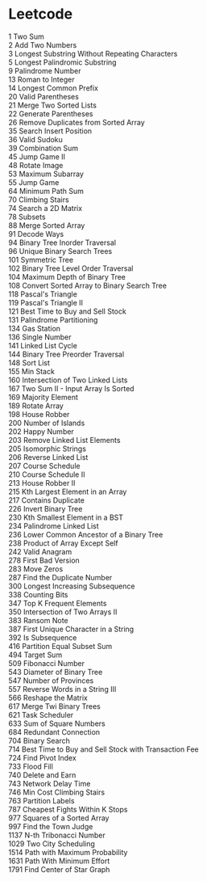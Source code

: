 # Leetcode

1 Two Sum\
2 Add Two Numbers\
3 Longest Substring Without Repeating Characters\
5 Longest Palindromic Substring\
9 Palindrome Number\
13 Roman to Integer\
14 Longest Common Prefix\
20 Valid Parentheses\
21 Merge Two Sorted Lists\
22 Generate Parentheses\
26 Remove Duplicates from Sorted Array\
35 Search Insert Position\
36 Valid Sudoku\
39 Combination Sum\
45 Jump Game II\
48 Rotate Image\
53 Maximum Subarray\
55 Jump Game\
64 Minimum Path Sum\
70 Climbing Stairs\
74 Search a 2D Matrix\
78 Subsets\
88 Merge Sorted Array\
91 Decode Ways\
94 Binary Tree Inorder Traversal\
96 Unique Binary Search Trees\
101 Symmetric Tree\
102 Binary Tree Level Order Traversal\
104 Maximum Depth of Binary Tree\
108 Convert Sorted Array to Binary Search Tree\
118 Pascal's Triangle\
119 Pascal's Triangle II\
121 Best Time to Buy and Sell Stock\
131 Palindrome Partitioning\
134 Gas Station\
136 Single Number\
141 Linked List Cycle\
144 Binary Tree Preorder Traversal\
148 Sort List\
155 Min Stack\
160 Intersection of Two Linked Lists\
167 Two Sum II - Input Array Is Sorted\
169 Majority Element\
189 Rotate Array\
198 House Robber\
200 Number of Islands\
202 Happy Number\
203 Remove Linked List Elements\
205 Isomorphic Strings\
206 Reverse Linked List\
207 Course Schedule\
210 Course Schedule II\
213 House Robber II\
215 Kth Largest Element in an Array\
217 Contains Duplicate\
226 Invert Binary Tree\
230 Kth Smallest Element in a BST\
234 Palindrome Linked List\
236 Lower Common Ancestor of a Binary Tree\
238 Product of Array Except Self\
242 Valid Anagram\
278 First Bad Version\
283 Move Zeros\
287 Find the Duplicate Number\
300 Longest Increasing Subsequence\
338 Counting Bits\
347 Top K Frequent Elements\
350 Intersection of Two Arrays II\
383 Ransom Note\
387 First Unique Character in a String\
392 Is Subsequence\
416 Partition Equal Subset Sum\
494 Target Sum\
509 Fibonacci Number\
543 Diameter of Binary Tree\
547 Number of Provinces\
557 Reverse Words in a String III\
566 Reshape the Matrix\
617 Merge Twi Binary Trees\
621 Task Scheduler\
633 Sum of Square Numbers\
684 Redundant Connection\
704 Binary Search\
714 Best Time to Buy and Sell Stock with Transaction Fee\
724 Find Pivot Index\
733 Flood Fill\
740 Delete and Earn\
743 Network Delay Time\
746 Min Cost Climbing Stairs\
763 Partition Labels\
787 Cheapest Fights Within K Stops\
977 Squares of a Sorted Array\
997 Find the Town Judge\
1137 N-th Tribonacci Number\
1029 Two City Scheduling\
1514 Path with Maximum Probability\
1631 Path With Minimum Effort\
1791 Find Center of Star Graph

